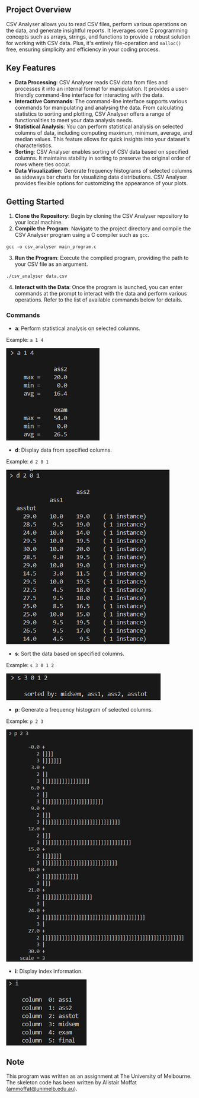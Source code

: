 ## Project Overview

CSV Analyser allows you to read CSV files, perform various operations on the data, and generate insightful reports. It leverages core C programming concepts such as arrays, strings, and functions to provide a robust solution for working with CSV data. Plus, it's entirely file-operation and `malloc()` free, ensuring simplicity and efficiency in your coding process.

## Key Features

- **Data Processing**: CSV Analyser reads CSV data from files and processes it into an internal format for manipulation. It provides a user-friendly command-line interface for interacting with the data.
- **Interactive Commands**: The command-line interface supports various commands for manipulating and analysing the data. From calculating statistics to sorting and plotting, CSV Analyser offers a range of functionalities to meet your data analysis needs.
- **Statistical Analysis**: You can perform statistical analysis on selected columns of data, including computing maximum, minimum, average, and median values. This feature allows for quick insights into your dataset's characteristics.
- **Sorting**: CSV Analyser enables sorting of CSV data based on specified columns. It maintains stability in sorting to preserve the original order of rows where ties occur.
- **Data Visualization**: Generate frequency histograms of selected columns as sideways bar charts for visualizing data distributions. CSV Analyser provides flexible options for customizing the appearance of your plots.

## Getting Started
1. **Clone the Repository**: Begin by cloning the CSV Analyser repository to your local machine.
2. **Compile the Program**: Navigate to the project directory and compile the CSV Analyser program using a C compiler such as `gcc`.

`gcc -o csv_analyser main_program.c`

3. **Run the Program**: Execute the compiled program, providing the path to your CSV file as an argument.
   
`./csv_analyser data.csv`

4. **Interact with the Data**: Once the program is launched, you can enter commands at the prompt to interact with the data and perform various operations. Refer to the list of available commands below for details.

### Commands

- **a**: Perform statistical analysis on selected columns.

Example: `a 1 4`

!['a' command](https://github.com/AbrarS242/csv-analyser/blob/main/example_output/a_command.PNG)

- **d**: Display data from specified columns.

Example: `d 2 0 1`

!['d' command](https://github.com/AbrarS242/csv-analyser/blob/main/example_output/d_command.PNG)

- **s**: Sort the data based on specified columns.

Example: `s 3 0 1 2`

!['s' command](https://github.com/AbrarS242/csv-analyser/blob/main/example_output/s_command.PNG)

- **p**: Generate a frequency histogram of selected columns.

Example: `p 2 3`

!['p' command](https://github.com/AbrarS242/csv-analyser/blob/main/example_output/p_command.PNG)

- **i**: Display index information.

!['i' command](https://github.com/AbrarS242/csv-analyser/blob/main/example_output/i_command.PNG)

## Note ##
This program was written as an assignment at The University of Melbourne. The skeleton code has been written by Alistair Moffat (ammoffat@unimelb.edu.au).
